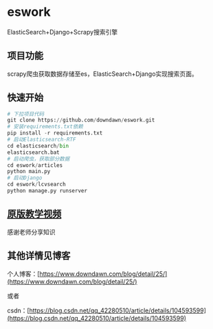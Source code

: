 # eswork
ElasticSearch+Django+Scrapy搜索引擎

## 项目功能

scrapy爬虫获取数据存储至es，ElasticSearch+Django实现搜索页面。

## 快速开始

```python
# 下拉项目代码
git clone https://github.com/downdawn/eswork.git
# 安装requirements.txt依赖
pip install -r requirements.txt
# 启动Elasticsearch-RTF
cd elasticsearch/bin
elasticsearch.bat
# 启动爬虫，获取部分数据
cd eswork/articles
python main.py
# 启动Django
cd eswork/lcvsearch
python manage.py runserver
```

## [原版教学视频](https://coding.imooc.com/class/92.html)
感谢老师分享知识

## 其他详情见博客

个人博客：[https://www.downdawn.com/blog/detail/25/](https://www.downdawn.com/blog/detail/25/)


或者

csdn：[https://blog.csdn.net/qq_42280510/article/details/104593599](https://blog.csdn.net/qq_42280510/article/details/104593599)

